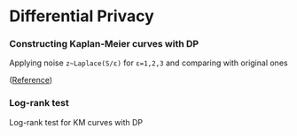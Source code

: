 # Differential Privacy

### Constructing Kaplan-Meier curves with DP

Applying noise `z~Laplace(S/ε)` for `ε=1,2,3` and comparing with original ones

([Reference](http://proceedings.mlr.press/v126/gondara20a/gondara20a.pdf))

### Log-rank test

Log-rank test for KM curves with DP
